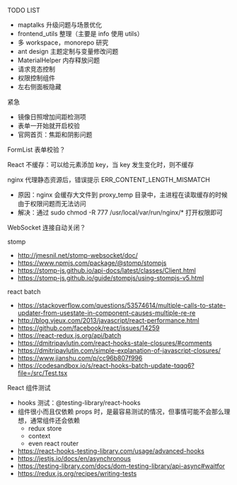 TODO LIST
* maptalks 升级问题与场景优化
* frontend_utils 整理（主要是 info 使用 utils）
* 多 workspace，monorepo 研究
* ant design 主题定制与变量修改问题
* MaterialHelper 内存释放问题
* 请求竞态控制
* 权限控制组件
* 左右侧面板隐藏

紧急
* 镜像日照增加间距检测项
* 表单一开始就开启校验
* 官网首页：焦距和阴影问题

FormList 表单校验？

React 不缓存：可以给元素添加 key，当 key 发生变化时，则不缓存

nginx 代理静态资源后，错误提示 ERR_CONTENT_LENGTH_MISMATCH
* 原因：nginx 会缓存大文件到 proxy_temp 目录中，主进程在读取缓存的时候由于权限问题而无法访问
* 解决：通过 sudo chmod -R 777 /usr/local/var/run/nginx/* 打开权限即可

WebSocket 连接自动关闭？

stomp
* http://jmesnil.net/stomp-websocket/doc/
* https://www.npmjs.com/package/@stomp/stompjs
* https://stomp-js.github.io/api-docs/latest/classes/Client.html
* https://stomp-js.github.io/guide/stompjs/using-stompjs-v5.html

react batch
* https://stackoverflow.com/questions/53574614/multiple-calls-to-state-updater-from-usestate-in-component-causes-multiple-re-re
* http://blog.vjeux.com/2013/javascript/react-performance.html
* https://github.com/facebook/react/issues/14259
* https://react-redux.js.org/api/batch
* https://dmitripavlutin.com/react-hooks-stale-closures/#comments
* https://dmitripavlutin.com/simple-explanation-of-javascript-closures/
* https://www.jianshu.com/p/cc96b807f996
* https://codesandbox.io/s/react-hooks-batch-update-tqqq6?file=/src/Test.tsx

React 组件测试
* hooks 测试：@testing-library/react-hooks
* 组件很小而且仅依赖 props 时，是最容易测试的情况，但事情可能不会那么理想，通常组件还会依赖
  * redux store
  * context
  * even react router
* https://react-hooks-testing-library.com/usage/advanced-hooks
* https://jestjs.io/docs/en/asynchronous
* https://testing-library.com/docs/dom-testing-library/api-async#waitfor
* https://redux.js.org/recipes/writing-tests